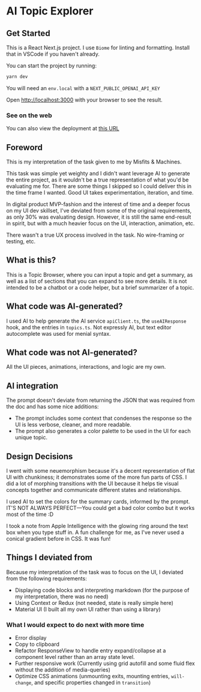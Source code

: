 
# AI Topic Explorer

## Get Started

This is a React Next.js project. I use `Biome` for linting and formatting. Install that in VSCode if you haven't already.

You can start the project by running:

```bash
yarn dev
```

You will need an `env.local` with a `NEXT_PUBLIC_OPENAI_API_KEY`

Open [http://localhost:3000](http://localhost:3000) with your browser to see the result.

### See on the web

You can also view the deployment at [this URL](https://misfits-app.vercel.app/)

## Foreword

This is my interpretation of the task given to me by Misfits & Machines.

This task was simple yet weighty and I didn't want leverage AI to generate the entire project, as it wouldn't be a true representation of what you'd be evaluating me for. There are some things I skipped so I could deliver this in the time frame I wanted. Good UI takes experimentation, iteration, and time.

 In digital product MVP-fashion and the interest of time and a deeper focus on my UI dev skillset, I've deviated from some of the original requirements, as only 30% was evaluating design. However, it is still the same end-result in spirit, but with a much heavier focus on the UI, interaction, animation, etc.

There wasn't a true UX process involved in the task. No wire-framing or testing, etc.

## What is this?

This is a Topic Browser, where you can input a topic and get a summary, as well as a list of sections that you can expand to see more details. It is not intended to be a chatbot or a code helper, but a brief summarizer of a topic.

## What code was AI-generated?

I used AI to help generate the AI service `apiClient.ts`, the `useAIResponse` hook, and the entries in `topics.ts`. Not expressly AI, but text editor autocomplete was used for menial syntax.

## What code was not AI-generated?

All the UI pieces, animations, interactions, and logic are my own.

## AI integration

The prompt doesn't deviate from returning the JSON that was required from the doc and has some nice additions:

- The prompt includes some context that condenses the response so the UI is less verbose, cleaner, and more readable.
- The prompt also generates a color palette to be used in the UI for each unique topic.

## Design Decisions

I went with some neuemorphism because it's a decent representation of flat UI with chunkiness; it demonstrates some of the more fun parts of CSS. I did a lot of morphing transitions with the UI because it helps tie visual concepts together and communicate different states and relationships.

I used AI to set the colors for the summary cards, informed by the prompt. IT'S NOT ALWAYS PERFECT—You could get a bad color combo but it works most of the time :D

I took a note from Apple Intelligence with the glowing ring around the text box when you type stuff in. A fun challenge for me, as I've never used a conical gradient before in CSS. It was fun!

## Things I deviated from

Because my interpretation of the task was to focus on the UI, I deviated from the following requirements:

- Displaying code blocks and interpreting markdown (for the purpose of my interpretation, there was no need)
- Using Context or Redux (not needed, state is really simple here)
- Material UI (I built all my own UI rather than using a library)

### What I would expect to do next with more time

- Error display
- Copy to clipboard
- Refactor ResponseView to handle entry expand/collapse at a component level rather than an array state level.
- Further responsive work (Currently using grid autofill and some fluid flex without the addition of media-queries)
- Optimize CSS animations (unmounting exits, mounting entries, `will-change`, and specific properties changed in `transition`)
